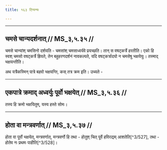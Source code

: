 ```yaml
---
title: १६३ टिप्पन्यः

---
```


[^3/526]: E2: 4,469; E4: 4,747; E6: 1,241

____________________________________________


## चमसे चान्यदर्शनात् // MS_३,५.३५ //

चमसे चान्यांश् चमसिनो दर्शयति - चमसांश् चमसाध्वर्यवे प्रयच्छति। तान् स वषट्कर्त्रे हरतीति। एको हि स्वश् चमसो वषट्कर्त्रे ह्रियते, तेन बहुहरणदर्शनं नावकल्पते, यदि वषट्कर्त्रादयो न चमसेषु भक्षयेयुः। तस्माद् भक्षयन्तीति।

अथ यत्रैकस्मिन् पात्रे बहवो भक्षयन्ति, कस् तत्र क्रम इति। उच्यते -

____________________________________________


## एकपात्रे क्रमाद् अध्वर्युः पूर्वो भक्षयेत् // MS_३,५.३६ //

तस्य हि क्रमो भक्षयितुम्, यस्य हस्ते सोमः।


____________________________________________


## होता वा मन्त्रवर्णात् // MS_३,५.३७ //

होता वा पूर्वो भक्षयेत्, मन्त्रवर्णात्, मन्त्रवर्णो हि तथा - होतुश् चित् पूर्वे हविरद्यम् आशतेति[^3/527], तथा - होतेव नः प्रथमः पाहीति[^3/528]।
